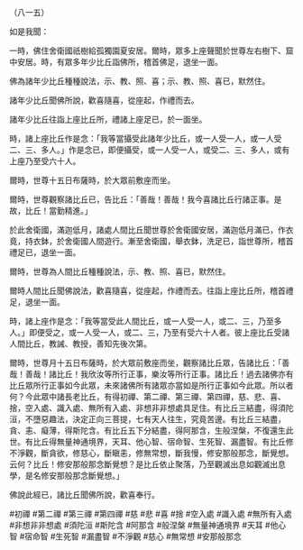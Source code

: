 （八一五）

如是我聞：

一時，佛住舍衛國祇樹給孤獨園夏安居。爾時，眾多上座聲聞於世尊左右樹下、窟中安居。時，有眾多年少比丘詣佛所，稽首佛足，退坐一面。

佛為諸年少比丘種種說法，示、教、照、喜；示、教、照、喜已，默然住。

諸年少比丘聞佛所說，歡喜隨喜，從座起，作禮而去。

諸年少比丘往詣上座比丘所，禮諸上座足已，於一面坐。

時，諸上座比丘作是念：「我等當攝受此諸年少比丘，或一人受一人，或一人受二、三、多人。」作是念已，即便攝受，或一人受一人，或受二、三、多人，或有上座乃至受六十人。

爾時，世尊十五日布薩時，於大眾前敷座而坐。

爾時，世尊觀察諸比丘已，告比丘：「善哉！善哉！我今喜諸比丘行諸正事。是故，比丘！當勤精進。」

於此舍衛國，滿迦低月，諸處人間比丘聞世尊於舍衛國安居，滿迦低月滿已，作衣竟，持衣鉢，於舍衛國人間遊行。漸至舍衛國，舉衣鉢，洗足已，詣世尊所，稽首禮足已，退坐一面。

爾時，世尊為人間比丘種種說法，示、教、照、喜已，默然住。

爾時人間比丘聞佛說法，歡喜隨喜，從座起，作禮而去。往詣上座比丘所，稽首禮足，退坐一面。

時，諸上座作是念：「我等當受此人間比丘，或一人受一人，或二、三，乃至多人。」即便受之，或一人受一人，或二、三，乃至有受六十人者。彼上座比丘受諸人間比丘，教誡、教授，善知先後次第。

爾時，世尊月十五日布薩時，於大眾前敷座而坐，觀察諸比丘眾，告諸比丘：「善哉！善哉！諸比丘！我欣汝等所行正事，樂汝等所行正事。諸比丘！過去諸佛亦有比丘眾所行正事如今此眾，未來諸佛所有諸眾亦當如是所行正事如今此眾。所以者何？今此眾中諸長老比丘，有得初禪、第二禪、第三禪、第四禪，慈、悲、喜、捨，空入處、識入處、無所有入處、非想非非想處具足住。有比丘三結盡，得須陀洹，不墮惡趣法，決定正向三菩提，七有天人往生，究竟苦邊。有比丘三結盡，貪、恚、癡薄，得斯陀含。有比丘五下分結盡，得阿那含，生般涅槃，不復還生此世。有比丘得無量神通境界，天耳、他心智、宿命智、生死智、漏盡智。有比丘修不淨觀，斷貪欲，修慈心，斷瞋恚，修無常想，斷我慢，修安那般那念，斷覺想。云何？比丘！修安那般那念斷覺想？是比丘依止聚落，乃至觀滅出息如觀滅出息學，是名修安那般那念斷覺想。」

佛說此經已，諸比丘聞佛所說，歡喜奉行。



#初禪
#第二禪
#第三禪
#第四禪
#慈
#悲
#喜
#捨
#空入處
#識入處
#無所有入處
#非想非非想處
#須陀洹
#斯陀含
#阿那含
#般涅槃
#無量神通境界
#天耳
#他心智
#宿命智
#生死智
#漏盡智
#不淨觀
#慈心
#無常想
#安那般那念
